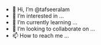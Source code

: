 - 👋 Hi, I’m @tafseeralam
- 👀 I’m interested in ...
- 🌱 I’m currently learning ...
- 💞️ I’m looking to collaborate on ...
- 📫 How to reach me ...

<!---
tafseeralam/tafseeralam is a ✨ special ✨ repository because its `README.md` (this file) appears on your GitHub profile.
You can click the Preview link to take a look at your changes.
--->
